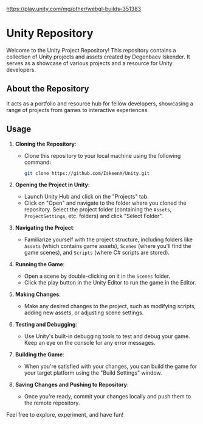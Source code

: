 https://play.unity.com/mg/other/webgl-builds-351383

# Unity Repository

Welcome to the Unity Project Repository! This repository contains a collection of Unity projects and assets created by Degenbaev Iskender. It serves as a showcase of various projects and a resource for Unity developers.

## About the Repository

It acts as a portfolio and resource hub for fellow developers, showcasing a range of projects from games to interactive experiences.

## Usage

1. **Cloning the Repository**:
   - Clone this repository to your local machine using the following command:
     ```bash
     git clone https://github.com/IskeenX/Unity.git
     ```

2. **Opening the Project in Unity**:
   - Launch Unity Hub and click on the "Projects" tab.
   - Click on "Open" and navigate to the folder where you cloned the repository. Select the project folder (containing the `Assets`, `ProjectSettings`, etc. folders) and click "Select Folder".

3. **Navigating the Project**:
   - Familiarize yourself with the project structure, including folders like `Assets` (which contains game assets), `Scenes` (where you'll find the game scenes), and `Scripts` (where C# scripts are stored).

4. **Running the Game**:
   - Open a scene by double-clicking on it in the `Scenes` folder. 
   - Click the play button in the Unity Editor to run the game in the Editor.

5. **Making Changes**:
   - Make any desired changes to the project, such as modifying scripts, adding new assets, or adjusting scene settings.

6. **Testing and Debugging**:
   - Use Unity's built-in debugging tools to test and debug your game. Keep an eye on the console for any error messages.

7. **Building the Game**:
   - When you're satisfied with your changes, you can build the game for your target platform using the "Build Settings" window.

8. **Saving Changes and Pushing to Repository**:
   - Once you're ready, commit your changes locally and push them to the remote repository.

Feel free to explore, experiment, and have fun!
